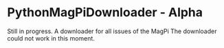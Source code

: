 # PythonMagPiDownloader - Alpha
Still in progress.
A downloader for all issues of the MagPi
The downloader could not work in this moment.

